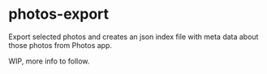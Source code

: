 # photos-export

Export selected photos and creates an json index file with meta data about those photos from Photos app.

WIP, more info to follow.